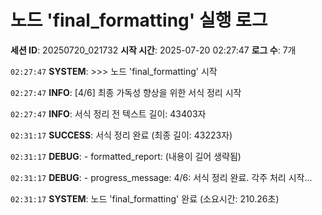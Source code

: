 # 노드 'final_formatting' 실행 로그

**세션 ID**: 20250720_021732
**시작 시간**: 2025-07-20 02:27:47
**로그 수**: 7개

`02:27:47` **SYSTEM**: >>> 노드 'final_formatting' 시작

`02:27:47` **INFO**: [4/6] 최종 가독성 향상을 위한 서식 정리 시작

`02:27:47` **INFO**: 서식 정리 전 텍스트 길이: 43403자

`02:31:17` **SUCCESS**: 서식 정리 완료 (최종 길이: 43223자)

`02:31:17` **DEBUG**:   - formatted_report: (내용이 길어 생략됨)

`02:31:17` **DEBUG**:   - progress_message: 4/6: 서식 정리 완료. 각주 처리 시작...

`02:31:17` **SYSTEM**: 노드 'final_formatting' 완료 (소요시간: 210.26초)

